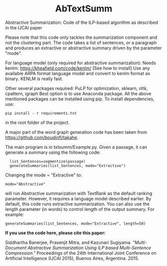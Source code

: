 <h1 align=center>AbTextSumm</h1>
Abstractive Summarization: Code of the ILP-based algorithm as described in the IJCAI paper

Please note that this code only tackles the summarization component and not the clustering part. 
The code takes a list of sentences, or a paragraph and produces an extractive or abstractive summary driven by the parameter "mode".

For language model (only required for abstractive summarization):
Needs kenlm: https://kheafield.com/code/kenlm/ [See how to install]
Use any available ARPA format language model and convert to kenlm format as binary. KENLM is really fast. 

Other several packages required: PuLP for optimization, sklearn, nltk, cpattern, igraph
Best option is to use Anaconda package. All the above mentioned packages can be installed using pip.
To install dependencies, use:
```
pip install - r requirements.txt
```
in the root folder of the project. 

A major part of the word graph generation code has been taken from https://github.com/boudinfl/takahe.

The main program is in txtsumm/Example.py.
Given a passage, it can generate a summary using the following code:
```
  list_Sentences=segmentize(passage)
  generateSummaries(list_Sentences, mode="Extractive")
```
Changing the mode = "Extractive" to:
```
mode="Abstractive"
```
will run Abstractive summarization with TextRank as the default ranking parameter. However, it requires a language model described earlier. By default, this code runs extractive summarization. You can also use the length parameter (in words) to control length of the output summary. For example:

```
generateSummaries(list_Sentences, mode="Extractive", length=50)
```


**If you use the code here, please cite this paper:**

Siddhartha Banerjee, Prasenjit Mitra, and Kazunari Sugiyama. _"Multi-Document Abstractive Summarization Using ILP based Multi-Sentence Compression."_ Proceedings of the 24th International Joint Conference on Artificial Intelligence (IJCAI 2015), Buenos Aires, Argentina. 2015.
